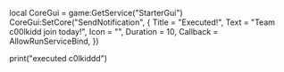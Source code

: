 local CoreGui = game:GetService("StarterGui")
CoreGui:SetCore("SendNotification", {
    Title = "Executed!",
    Text = "Team c00lkidd join today!",
    Icon = "",
    Duration = 10,
    Callback = AllowRunServiceBind,
})

print("executed c0lkiddd")
